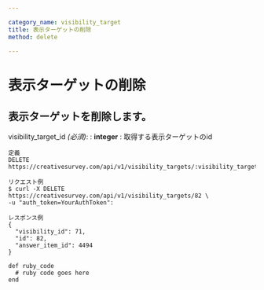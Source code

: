 ```yaml
---

category_name: visibility_target
title: 表示ターゲットの削除
method: delete

---
```


# 表示ターゲットの削除

## 表示ターゲットを削除します。

visibility_target_id _(必須)_:
: __integer__
: 取得する表示ターゲットのid

~~~
定義
DELETE https://creativesurvey.com/api/v1/visibility_targets/:visibility_target_id

リクエスト例
$ curl -X DELETE https://creativesurvey.com/api/v1/visibility_targets/82 \
-u "auth_token=YourAuthToken":

レスポンス例
{
  "visibility_id": 71,
  "id": 82,
  "answer_item_id": 4494
}

~~~

~~~
def ruby_code
  # ruby code goes here
end
~~~

